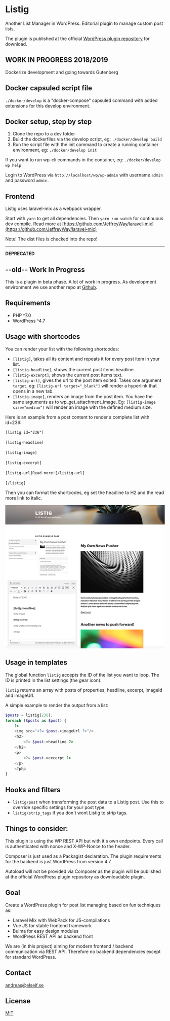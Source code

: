 # Listig
Another List Manager in WordPress.
Editorial plugin to manage custom post lists.

The plugin is published at the official [WordPress plugin repository](https://wordpress.org/plugins/listig/) for download.


## WORK IN PROGRESS 2018/2019
Dockerize development and going towards Gutenberg

## Docker capsuled script file
`./docker/develop` is a "docker-compose" capsuled command with added extensions for this develop environment.

## Docker setup, step by step
1. Clone the repo to a dev folder
1. Build the dockerfiles via the develop script, eg: `./docker/develop build`
1. Run the script file with the init command to create a running container environment, eg: `./docker/develop init`

If you want to run wp-cli commands in the container, eg: `./docker/develop wp help`

Login to WordPress via `http://localhost/wp/wp-admin` with username `admin` and password `admin`.

## Frontend
Listig uses laravel-mix as a webpack wrapper.

Start with `yarn` to get all dependencies. Then `yarn run watch` for continuous dev compile. Read more at [https://github.com/JeffreyWay/laravel-mix](https://github.com/JeffreyWay/laravel-mix)

Note! The dist files is checked into the repo!

***

**DEPRECATED**


## --old-- Work In Progress
This is a plugin in beta phase. A lot of work in progress.
As development environment we use another repo at [Github](https://github.com/ekandreas/listig.app).

## Requirements
* PHP ^7.0 
* WordPress ^4.7

## Usage with shortcodes
You can render your list with the following shortcodes:

* `[listig]`, takes all its content and repeats it for every post item in your list.
* `[listig-headline]`, shows the current post items headline.
* `[listig-excerpt]`, shows the current post items text.
* `[listig-url]`, gives the url to the post item edited. Takes one argument `target`, eg: `[listig-url target="_blank"]` will render a hyperlink that opens in a new tab. 
* `[listig-image]`, renders an image from the post item. You have the same arguments as to wp_get_attachment_image. Eg: `[listig-image size="medium"]` will render an image with the defined medium size.

Here is an example from a post content to render a complete list with id=236:

```
[listig id="236"]

[listig-headline]

[listig-image]

[listig-excerpt]

[listig-url]Read more![/listig-url]

[/listig]
```

Then you can format the shortcodes, eg set the headline to H2 and the read more link to italic.

![shortcode example](https://raw.githubusercontent.com/ekandreas/listig/master/assets/img/example-page-with-shortcodes.png "Shortcode example page with Twenty Seventeen")

## Usage in templates
The global function `listig` accepts the ID of the list you want to loop. The ID is printed in the list settings (the gear icon).

`listig` returns an array with posts of properties; headline, excerpt, imageId and imageUrl.

A simple example to render the output from a list:

```php
$posts = listig(236);
foreach ($posts as $post) {
    ?>
    <img src="<?= $post->imageUrl ?>"/>
    <h2>
        <?= $post->headline ?>
    </h2>
    <p>
        <?= $post->excerpt ?>
    </p>
    <?php
}
```

## Hooks and filters
* `listig/post` when transforming the post data to a Listig post. Use this to override specific settings for your post type.
* `listig/strip_tags` if you don't wont Listig to strip tags.

## Things to consider:
This plugin is using the WP REST API but with it's own endpoints. 
Every call is authenticated with nonce and X-WP-Nonce to the header.

Composer is just used as a Packagist declaration. 
The plugin requirements for the backend is just WordPress from version 4.7.

Autoload will not be provided via Composer 
as the plugin will be published at the official WordPress plugin repository as downloadable plugin.

## Goal
Create a WordPress plugin for post list managing based on fun techniques as: 
* Laravel Mix with WebPack for JS-compilations
* Vue JS for stable frontend framework
* Bulma for easy design modules
* WordPress REST API as backend front

We are (in this project) aiming for modern frontend / backend communication via REST API.
Therefore no backend dependencies except for standard WordPress.

## Contact
andreas@elseif.se

## License
[MIT](https://opensource.org/licenses/MIT)
